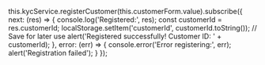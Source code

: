 this.kycService.registerCustomer(this.customerForm.value).subscribe({
  next: (res) => {
    console.log('Registered:', res);
    const customerId = res.customerId;
    localStorage.setItem('customerId', customerId.toString()); // Save for later use
    alert('Registered successfully! Customer ID: ' + customerId);
  },
  error: (err) => {
    console.error('Error registering:', err);
    alert('Registration failed');
  }
});
